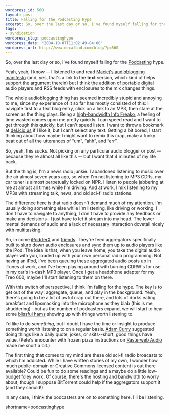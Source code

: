 ```yaml
--- 
wordpress_id: 560
layout: post
title: Falling for the Podcasting Hype
excerpt: So, over the last day or so, I've found myself falling for the Podcasting hype.
tags: 
- syndication
wordpress_slug: podcastinghype
wordpress_date: "2004-10-07T11:02:49-04:00"
wordpress_url: http://www.decafbad.com/blog/?p=560
---
```

So, over the last day or so, I've found myself falling for the [Podcasting][podcasting] hype.  

Yeah, yeah, I know -- I listened to and read [Maciej's audioblogging manifesto](http://www.idlewords.com/audio-manifesto.txt) (and, yes, that's a link to the **text** version, which kind of helps support the argument therein) but I think the addition of portable digital audio players and RSS feeds with enclosures to the mix changes things.  

The whole audioblogging thing has seemed incredibly stupid and annoying to me, since my experience of it so far has mostly consisted of this:  I navigate first to a text blog entry, click on a link to an MP3, then stare at the screen as the thing plays.  Being a [high-bandwidth Info Freako][infofreako], a feeling of time wasted comes upon me pretty quickly.  I can speed read and I want to get through this quickly, but I can't speed listen.  I want to throw a bookmark at [del.icio.us](http://del.icio.us/) if I like it, but I can't select any text.  Getting a bit bored, I start thinking about how maybe I might want to remix this crap, make a funky beat out of all the utterances of &#8220;um&#8221;, &#8220;ahh&#8221;, and &#8220;err&#8221;.

So, yeah, this sucks.  Not picking on any particular audio blogger or post -- because they're almost all like this -- but I want that 4 minutes of my life back.

But the thing is, I'm a news radio junkie.  I abandoned listening to music over the air almost seven years ago, so when I'm not listening to MP3 CDRs, my car tuner is almost perpetually locked on NPR.  I listen to people jabbering at me at almost all times while I'm driving.  And at work, I mix listening to my MP3s with streaming talk, news, and old sci-fi radio stations.

The difference here is that radio doesn't demand much of my attention.  I'm usually doing something else while I'm listening, like driving or working.  I don't have to navigate to anything, I don't have to provide any feedback or make any decisions--I just have to let it stream into my head.  The lower mental demands of audio and a lack of necessary interaction dovetail nicely with multitasking.

So, in come [iPodderX][ipodderx] and [friends](http://www.ipodder.org/directory/4/ipodderSoftware).  They're feed aggregators specifically built to slurp down audio enclosures and sync them up to audio players like the iPod.  The idea is that, when you leave home, you take the digital audio player with you, loaded up with your own personal radio programming.  Not having an iPod, I've been queuing these aggregated audio posts up in iTunes at work, and I've been playing around with burning CDRW's for use in my car's in-dash MP3 player.  Once I get a headphone adapter for my Treo 600, maybe I'll start listening to them on there.

With this switch of perspective, I think I'm falling for the hype.  The key is to get out of the way: aggregate, queue, and play in the background.  Yeah, there's going to be a lot of awful crap out there, and lots of dorks eating breakfast and lipsmacking into the microphone as they blab (this is me, shuddering)--but as the number of podcasters expand, we will start to hear some [blissful hams](http://www.decafbad.com/blog/2004/09/22/bloggingyourbliss) showing up with things worth listening to.

I'd like to do *something*, but I doubt I have the time or insight to produce something worth listening to on a regular basis.  [Adam Curry](http://radio.weblogs.com/0001014/categories/dailySourceCode/) suggested doing things like a daily quote, jokes, or skits--short, good things have value.  (Pete's encounter with frozen pizza instructions on [Rasterweb Audio](http://rasterweb.net/raster/200408.html#08192004073000) made me snort a bit.)

The first thing that comes to my mind are these old sci-fi radio broacasts to which I'm addicted.  While I have written stories of my own, I wonder how much public-domain or Creative Commons licensed content is out there available?  Could be fun to do some readings and a maybe do a little low-budget foley work.  Of course, there's the hosting and bandwidth to worry about, though I suppose BitTorrent could help if the aggregators support it (and they should!)

In any case, I think the podcasters are on to something here.  I'll be listening.

[podcasting]: http://www.ipodder.org/
[infofreako]: http://www.decafbad.com/blog/2004/06/14/info_freako_or_whos_already_past_arguing_about_syndication_formats
[ipodderx]: http://ipodderx.com/
<!--more-->
shortname=podcastinghype
